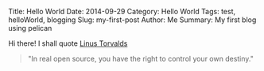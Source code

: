 Title: Hello World
Date: 2014-09-29
Category: Hello World
Tags: test, helloWorld, blogging
Slug: my-first-post
Author: Me
Summary: My first blog using pelican

Hi there! I shall quote [Linus Torvalds](http://en.wikipedia.org/wiki/Linus_Torvalds)
> "In real open source, you have the right to control your own destiny."